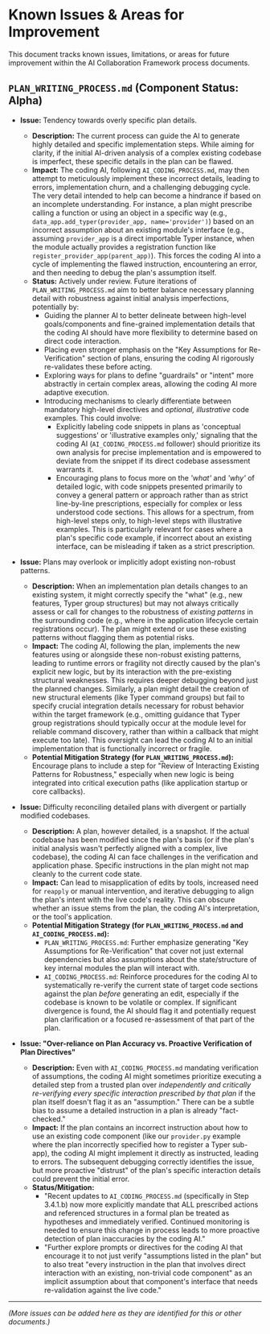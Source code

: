 # Known Issues & Areas for Improvement

This document tracks known issues, limitations, or areas for future improvement within the AI Collaboration Framework process documents.

## `PLAN_WRITING_PROCESS.md` (Component Status: Alpha)

*   **Issue:** Tendency towards overly specific plan details.
    *   **Description:** The current process can guide the AI to generate highly detailed and specific implementation steps. While aiming for clarity, if the initial AI-driven analysis of a complex existing codebase is imperfect, these specific details in the plan can be flawed.
    *   **Impact:** The coding AI, following `AI_CODING_PROCESS.md`, may then attempt to meticulously implement these incorrect details, leading to errors, implementation churn, and a challenging debugging cycle. The very detail intended to help can become a hindrance if based on an incomplete understanding. For instance, a plan might prescribe calling a function or using an object in a specific way (e.g., `data_app.add_typer(provider_app, name='provider')`) based on an incorrect assumption about an existing module's interface (e.g., assuming `provider_app` is a direct importable Typer instance, when the module actually provides a registration function like `register_provider_app(parent_app)`). This forces the coding AI into a cycle of implementing the flawed instruction, encountering an error, and then needing to debug the plan's assumption itself.
    *   **Status:** Actively under review. Future iterations of `PLAN_WRITING_PROCESS.md` aim to better balance necessary planning detail with robustness against initial analysis imperfections, potentially by:
        *   Guiding the planner AI to better delineate between high-level goals/components and fine-grained implementation details that the coding AI should have more flexibility to determine based on direct code interaction.
        *   Placing even stronger emphasis on the "Key Assumptions for Re-Verification" section of plans, ensuring the coding AI rigorously re-validates these before acting.
        *   Exploring ways for plans to define "guardrails" or "intent" more abstractly in certain complex areas, allowing the coding AI more adaptive execution.
        *   Introducing mechanisms to clearly differentiate between mandatory high-level directives and *optional, illustrative* code examples. This could involve:
            *   Explicitly labeling code snippets in plans as 'conceptual suggestions' or 'illustrative examples only,' signaling that the coding AI (`AI_CODING_PROCESS.md` follower) should prioritize its own analysis for precise implementation and is empowered to deviate from the snippet if its direct codebase assessment warrants it.
            *   Encouraging plans to focus more on the *'what'* and *'why'* of detailed logic, with code snippets presented primarily to convey a general pattern or approach rather than as strict line-by-line prescriptions, especially for complex or less understood code sections. This allows for a spectrum, from high-level steps only, to high-level steps with illustrative examples. This is particularly relevant for cases where a plan's specific code example, if incorrect about an existing interface, can be misleading if taken as a strict prescription.

*   **Issue:** Plans may overlook or implicitly adopt existing non-robust patterns.
    *   **Description:** When an implementation plan details changes to an existing system, it might correctly specify the "what" (e.g., new features, Typer group structures) but may not always critically assess or call for changes to the robustness of *existing patterns* in the surrounding code (e.g., where in the application lifecycle certain registrations occur). The plan might extend or use these existing patterns without flagging them as potential risks.
    *   **Impact:** The coding AI, following the plan, implements the new features using or alongside these non-robust existing patterns, leading to runtime errors or fragility not directly caused by the plan's explicit new logic, but by its interaction with the pre-existing structural weaknesses. This requires deeper debugging beyond just the planned changes. Similarly, a plan might detail the creation of new structural elements (like Typer command groups) but fail to specify crucial integration details necessary for robust behavior within the target framework (e.g., omitting guidance that Typer group registrations should typically occur at the module level for reliable command discovery, rather than within a callback that might execute too late). This oversight can lead the coding AI to an initial implementation that is functionally incorrect or fragile.
    *   **Potential Mitigation Strategy (for `PLAN_WRITING_PROCESS.md`):** Encourage plans to include a step for "Review of Interacting Existing Patterns for Robustness," especially when new logic is being integrated into critical execution paths (like application startup or core callbacks).

*   **Issue:** Difficulty reconciling detailed plans with divergent or partially modified codebases.
    *   **Description:** A plan, however detailed, is a snapshot. If the actual codebase has been modified since the plan's basis (or if the plan's initial analysis wasn't perfectly aligned with a complex, live codebase), the coding AI can face challenges in the verification and application phase. Specific instructions in the plan might not map cleanly to the current code state.
    *   **Impact:** Can lead to misapplication of edits by tools, increased need for `reapply` or manual intervention, and iterative debugging to align the plan's intent with the live code's reality. This can obscure whether an issue stems from the plan, the coding AI's interpretation, or the tool's application.
    *   **Potential Mitigation Strategy (for `PLAN_WRITING_PROCESS.md` and `AI_CODING_PROCESS.md`):**
        *   `PLAN_WRITING_PROCESS.md`: Further emphasize generating "Key Assumptions for Re-Verification" that cover not just external dependencies but also assumptions about the state/structure of key internal modules the plan will interact with.
        *   `AI_CODING_PROCESS.md`: Reinforce procedures for the coding AI to systematically re-verify the current state of target code sections against the plan *before* generating an edit, especially if the codebase is known to be volatile or complex. If significant divergence is found, the AI should flag it and potentially request plan clarification or a focused re-assessment of that part of the plan.

*   **Issue: "Over-reliance on Plan Accuracy vs. Proactive Verification of Plan Directives"**
    *   **Description:** Even with `AI_CODING_PROCESS.md` mandating verification of assumptions, the coding AI might sometimes prioritize executing a detailed step from a trusted plan over *independently and critically re-verifying every specific interaction prescribed by that plan* if the plan itself doesn't flag it as an "assumption." There can be a subtle bias to assume a detailed instruction in a plan is already "fact-checked."
    *   **Impact:** If the plan contains an incorrect instruction about how to use an existing code component (like our `provider.py` example where the plan incorrectly specified how to register a Typer sub-app), the coding AI might implement it directly as instructed, leading to errors. The subsequent debugging correctly identifies the issue, but more proactive "distrust" of the plan's specific interaction details could prevent the initial error.
    *   **Status/Mitigation:**
        *   "Recent updates to `AI_CODING_PROCESS.md` (specifically in Step 3.4.1.b) now more explicitly mandate that ALL prescribed actions and referenced structures in a formal plan be treated as hypotheses and immediately verified. Continued monitoring is needed to ensure this change in process leads to more proactive detection of plan inaccuracies by the coding AI."
        *   "Further explore prompts or directives for the coding AI that encourage it to not just verify "assumptions listed in the plan" but to also treat "every instruction in the plan that involves direct interaction with an existing, non-trivial code component" as an implicit assumption about that component's interface that needs re-validation against the live code."

---

*(More issues can be added here as they are identified for this or other documents.)*
